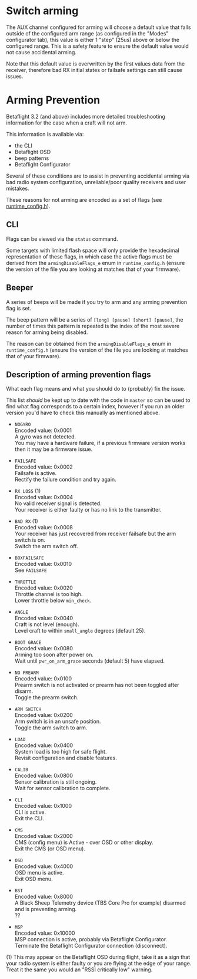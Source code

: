 # Switch arming

The AUX channel configured for arming will choose a default value that falls outside of the configured arm range (as configured in the "Modes" configurator tab), this value is either 1 "step" (25us) above or below the configured range. This is a safety feature to ensure the default value would not cause accidental arming.

Note that this default value is overwritten by the first values data from the receiver, therefore bad RX initial states or failsafe settings can still cause issues.

# Arming Prevention

Betaflight 3.2 (and above) includes more detailed troubleshooting information for the case when a craft will not arm.

This information is available via:
- the CLI
- Betaflight OSD
- beep patterns
- Betaflight Configurator

Several of these conditions are to assist in preventing accidental arming via bad radio system configuration, unreliable/poor quality receivers and user mistakes.

These reasons for not arming are encoded as a set of flags (see [runtime_config.h](https://github.com/betaflight/betaflight/blob/master/src/main/fc/runtime_config.h)).

## CLI

Flags can be viewed via the `status` command.

Some targets with limited flash space will only provide the hexadecimal representation of these flags, in which case the active flags must be derived from the `armingDisableFlags_e` enum in `runtime_config.h` (ensure the version of the file you are looking at matches that of your firmware).

## Beeper

A series of beeps will be made if you try to arm and any arming prevention flag is set.

The beep pattern will be a series of `[long] [pause] [short] [pause]`, the number of times this pattern is repeated is the index of the most severe reason for arming being disabled.

The reason can be obtained from the `armingDisableFlags_e` enum in `runtime_config.h` (ensure the version of the file you are looking at matches that of your firmware).

## Description of arming prevention flags

What each flag means and what you should do to (probably) fix the issue.

This list *should* be kept up to date with the code in `master` so can be used to find what flag corresponds to a certain index, however if you run an older version you'd have to check this manually as mentioned above.

- `NOGYRO`  
  Encoded value: 0x0001  
  A gyro was not detected.  
  You may have a hardware failure, if a previous firmware version works then it may be a firmware issue.

- `FAILSAFE`  
  Encoded value: 0x0002  
  Failsafe is active.  
  Rectify the failure condition and try again.

- `RX LOSS` (1)  
  Encoded value: 0x0004  
  No valid receiver signal is detected.  
  Your receiver is either faulty or has no link to the transmitter.

- `BAD RX` (1)  
  Encoded value: 0x0008  
  Your receiver has just recovered from receiver failsafe but the arm switch is on.   
  Switch the arm switch off.

- `BOXFAILSAFE`  
  Encoded value: 0x0010  
  See `FAILSAFE`

- `THROTTLE`  
  Encoded value: 0x0020  
  Throttle channel is too high.  
  Lower throttle below `min_check`.

- `ANGLE`  
  Encoded value: 0x0040  
  Craft is not level (enough).  
  Level craft to within `small_angle` degrees (default 25).

- `BOOT GRACE`  
  Encoded value: 0x0080  
  Arming too soon after power on.  
  Wait until `pwr_on_arm_grace` seconds (default 5) have elapsed.

- `NO PREARM`  
  Encoded value: 0x0100  
  Prearm switch is not activated or prearm has not been toggled after disarm.  
  Toggle the prearm switch.

- `ARM SWITCH`  
  Encoded value: 0x0200  
  Arm switch is in an unsafe position.  
  Toggle the arm switch to arm.

- `LOAD`  
  Encoded value: 0x0400  
  System load is too high for safe flight.  
  Revisit configuration and disable features.

- `CALIB`  
  Encoded value: 0x0800  
  Sensor calibration is still ongoing.  
  Wait for sensor calibration to complete.

- `CLI`  
  Encoded value: 0x1000  
  CLI is active.  
  Exit the CLI.

- `CMS`  
  Encoded value: 0x2000  
  CMS (config menu) is Active - over OSD or other display.  
  Exit the CMS (or OSD menu).

- `OSD`  
  Encoded value: 0x4000  
  OSD menu is active.  
  Exit OSD menu.

- `BST`  
  Encoded value: 0x8000  
  A Black Sheep Telemetry device (TBS Core Pro for example) disarmed and is preventing arming.  
  ??

- `MSP`  
  Encoded value: 0x10000  
  MSP connection is active, probably via Betaflight Configurator.  
  Terminate the Betaflight Configurator connection (disconnect).

(1) This may appear on the Betaflight OSD during flight, take it as a sign that your radio system is either faulty or you are flying at the edge of your range. Treat it the same you would an "RSSI critically low" warning.